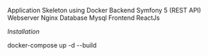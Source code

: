 Application Skeleton using Docker
Backend Symfony 5 (REST API)
Webserver Nginx
Database Mysql
Frontend ReactJs

_Installation_

docker-compose up -d --build
